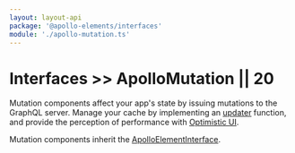 ```yaml
---
layout: layout-api
package: '@apollo-elements/interfaces'
module: './apollo-mutation.ts'
---
```

# Interfaces >> ApolloMutation || 20

Mutation components affect your app's state by issuing mutations to the GraphQL server. Manage your cache by implementing an [updater](#updater) function, and provide the perception of performance with [Optimistic UI](#optimisticresponse).

Mutation components inherit the [ApolloElementInterface](../element/).
